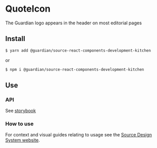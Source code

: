 # QuoteIcon

The Guardian logo appears in the header on most editorial pages

## Install

```sh
$ yarn add @guardian/source-react-components-development-kitchen
```

or

```sh
$ npm i @guardian/source-react-components-development-kitchen
```

## Use

### API

See [storybook](https://guardian.github.io/source/?path=/docs/packages-source-react-components-development-kitchen-logo--playground)

### How to use

For context and visual guides relating to usage see the [Source Design System website](https://theguardian.design).
